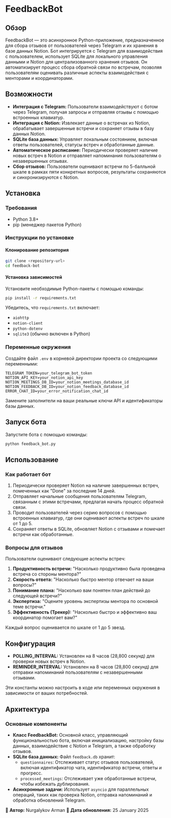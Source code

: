 # FeedbackBot

## Обзор
FeedbackBot — это асинхронное Python-приложение, предназначенное для сбора отзывов от пользователей через Telegram и их хранения в базе данных Notion. Бот интегрируется с Telegram для взаимодействия с пользователем, использует SQLite для локального управления данными и Notion для централизованного хранения отзывов. Он автоматизирует процесс сбора обратной связи по встречам, позволяя пользователям оценивать различные аспекты взаимодействия с менторами и координаторами.

## Возможности
- **Интеграция с Telegram:** Пользователи взаимодействуют с ботом через Telegram, получая запросы и отправляя отзывы с помощью встроенных клавиатур.
- **Интеграция с Notion:** Извлекает данные о встречах из Notion, обрабатывает завершенные встречи и сохраняет отзывы в базу данных Notion.
- **SQLite база данных:** Управляет локальным состоянием, включая ответы пользователей, статусы встреч и обработанные данные.
- **Автоматическое расписание:** Периодически проверяет наличие новых встреч в Notion и отправляет напоминания пользователям о незавершенных отзывах.
- **Сбор отзывов:** Пользователи оценивают встречи по 5-балльной шкале в рамках пяти конкретных вопросов, результаты сохраняются и синхронизируются с Notion.

## Установка
### Требования
- Python 3.8+
- pip (менеджер пакетов Python)

### Инструкции по установке
#### Клонирование репозитория
```bash
git clone <repository-url>
cd feedback-bot
```

#### Установка зависимостей
Установите необходимые Python-пакеты с помощью команды:
```bash
pip install -r requirements.txt
```
Убедитесь, что `requirements.txt` включает:
- `aiohttp`
- `notion-client`
- `python-dotenv`
- `sqlite3` (обычно включен в Python)

### Переменные окружения
Создайте файл `.env` в корневой директории проекта со следующими переменными:
```
TELEGRAM_TOKEN=your_telegram_bot_token
NOTION_API_KEY=your_notion_api_key
NOTION_MEETINGS_DB_ID=your_notion_meetings_database_id
NOTION_FEEDBACK_DB_ID=your_notion_feedback_database_id
ERROR_CHAT_ID=your_error_notification_chat_id
```
Замените заполнители на ваши реальные ключи API и идентификаторы базы данных.

## Запуск бота
Запустите бота с помощью команды:
```bash
python feedback_bot.py
```

## Использование
### Как работает бот
1. Периодически проверяет Notion на наличие завершенных встреч, помеченных как "Done" за последние 14 дней.
2. Отправляет начальные сообщения пользователям Telegram, связанным с этими встречами, предлагая начать процесс обратной связи.
3. Проводит пользователей через серию вопросов с помощью встроенных клавиатур, где они оценивают аспекты встреч по шкале от 1 до 5.
4. Сохраняет ответы в SQLite, обновляет Notion с отзывами и помечает встречи как обработанные.

### Вопросы для отзывов
Пользователи оценивают следующие аспекты встреч:
1. **Продуктивность встречи:** "Насколько продуктивно была проведена встреча со стороны ментора?"
2. **Скорость ответа:** "Насколько быстро ментор отвечает на ваши вопросы?"
3. **Понимание плана:** "Насколько вам понятен план действий до следующей встречи?"
4. **Экспертиза:** "Оцените уровень экспертизы ментора по основной теме встречи."
5. **Эффективность (Трекер):** "Насколько быстро и эффективно ваш координатор помогает вам?"

Каждый вопрос оценивается по шкале от 1 до 5 звезд.

## Конфигурация
- **POLLING_INTERVAL:** Установлен на 8 часов (28,800 секунд) для проверки новых встреч в Notion.
- **REMINDER_INTERVAL:** Установлен на 8 часов (28,800 секунд) для отправки напоминаний пользователям с незавершенными отзывами.

Эти константы можно настроить в коде или переменных окружения в зависимости от ваших потребностей.

## Архитектура
### **Основные компоненты**
- **Класс FeedbackBot:** Основной класс, управляющий функциональностью бота, включая инициализацию, настройку базы данных, взаимодействие с Notion и Telegram, а также обработку отзывов.
- **SQLite база данных:** Файл `feedback.db` хранит:
  - `questionnaires`: Отслеживает статус отзывов пользователей, включая идентификатор чата, идентификатор встречи, ответы и прогресс.
  - `processed_meetings`: Отслеживает уже обработанные встречи, чтобы избежать дублирования.
- **Асинхронные задачи:** Использует `asyncio` для параллельных операций, таких как проверка Notion, отправка напоминаний и обработка обновлений Telegram.


📌 **Автор:** Nurgalykov Arman
📅 **Дата обновления:** 25 January 2025
